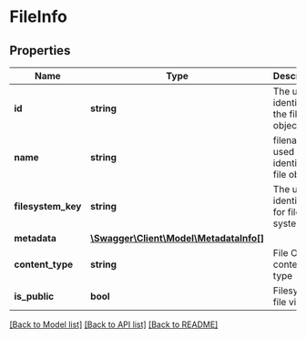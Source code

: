 # FileInfo

## Properties
Name | Type | Description | Notes
------------ | ------------- | ------------- | -------------
**id** | **string** | The unique identifier of the file object. | [optional] 
**name** | **string** | filename used to identify the file object | [optional] 
**filesystem_key** | **string** | The unique identifier for file system. | [optional] 
**metadata** | [**\Swagger\Client\Model\MetadataInfo[]**](MetadataInfo.md) |  | [optional] 
**content_type** | **string** | File Object content type | [optional] 
**is_public** | **bool** | Filesystem file visibility | [optional] 

[[Back to Model list]](../README.md#documentation-for-models) [[Back to API list]](../README.md#documentation-for-api-endpoints) [[Back to README]](../README.md)

